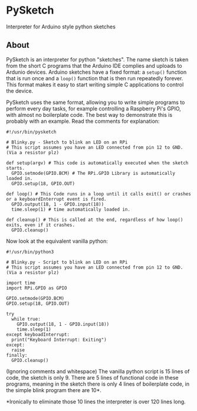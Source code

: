 # PySketch
Interpreter for Arduino style python sketches
## About 
PySketch is an interpreter for python "sketches". The name sketch is taken from the short C programs that the Arduino IDE complies and uploads to Ardunio devices. Arduino sketches have a fixed format: a `setup()` function that is run once and a `loop()` function that is then run repeatedly forever. This format makes it easy to start writing simple C applications to control the device. 

PySketch uses the same format, allowing you to write simple programs to perform every day tasks, for example controlling a Raspberry Pi's GPIO, with almost no boilerplate code. The best way to demonstrate this is probably with an example. Read the comments for explanation:
```
#!/usr/bin/pysketch

# Blinky.py - Sketch to blink an LED on an RPi
# This script assumes you have an LED connected from pin 12 to GND. (Via a resistor plz)

def setup(argv) # This code is automatically executed when the sketch starts.
  GPIO.setmode(GPIO.BCM) # The RPi.GPIO Library is automatically loaded in.
  GPIO.setup(18, GPIO.OUT) 
  
def loop() # This Code runs in a loop until it calls exit() or crashes or a keyboardInterrupt event is fired.
  GPIO.output(18, 1 - GPIO.input(18))
  time.sleep(1) # time automatically loaded in.
  
def cleanup() # This is called at the end, regardless of how loop() exits, even if it crashes.
  GPIO.cleanup()
```
  
Now look at the equivalent vanilla python:
```
#!/usr/bin/python3

# Blinky.py - Script to blink an LED on an RPi
# This script assumes you have an LED connected from pin 12 to GND. (Via a resistor plz)

import time
import RPi.GPIO as GPIO

GPIO.setmode(GPIO.BCM)
GPIO.setup(18, GPIO.OUT)

try
  while true:
    GPIO.output(18, 1 - GPIO.input(18))
    time.sleep(1)
except keyboadInterrupt:
  print("Keyboard Interrupt: Exiting")
except:
  raise
finally:
  GPIO.cleanup()  
```
(Ignoring comments and whitespace) The vanilla python script is 15 lines of code, the sketch is only 9. There are 5 lines of functional code in these programs, meaning in the sketch there is only 4 lines of boilerplate code, in the simple blink program there are 10*.

*Ironically to eliminate those 10 lines the interpreter is over 120 lines long.
